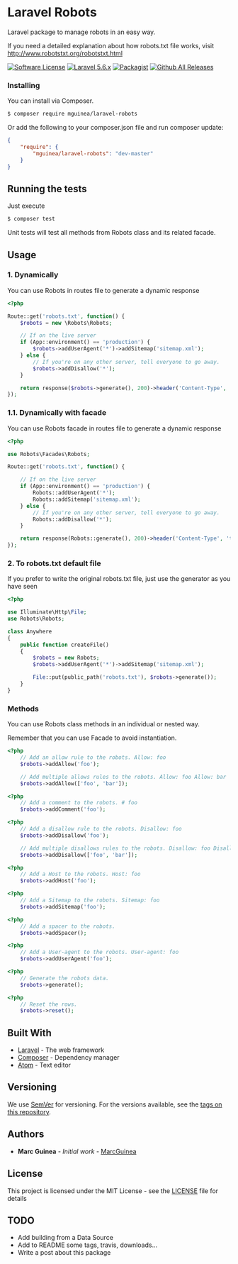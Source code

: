 # Laravel Robots

Laravel package to manage robots in an easy way.

If you need a detailed explanation about how robots.txt file works, visit http://www.robotstxt.org/robotstxt.html

[![Software License](https://img.shields.io/badge/license-MIT-brightgreen.svg)](LICENSE.md)
[![Laravel 5.6.x](https://img.shields.io/badge/Laravel-5.6.x-orange.svg)](http://laravel.com)
[![Packagist](https://img.shields.io/packagist/dt/mguinea/laravel-robots.svg)](https://packagist.org/packages/mguinea/laravel-robots)
[![Github All Releases](https://img.shields.io/github/downloads/mguinea/laravel-robots/total.svg)](https://packagist.org/packages/mguinea/laravel-robots)

### Installing

You can install via Composer.

```bash
$ composer require mguinea/laravel-robots
```

Or add the following to your composer.json file and run composer update:

```json
{
    "require": {
        "mguinea/laravel-robots": "dev-master"
    }
}
```

## Running the tests

Just execute

```bash
$ composer test
```

Unit tests will test all methods from Robots class and its related facade.

## Usage

### 1. Dynamically

You can use Robots in routes file to generate a dynamic response

```php
<?php

Route::get('robots.txt', function() {
    $robots = new \Robots\Robots;

    // If on the live server
    if (App::environment() == 'production') {
        $robots->addUserAgent('*')->addSitemap('sitemap.xml');
    } else {
        // If you're on any other server, tell everyone to go away.
        $robots->addDisallow('*');
    }

    return response($robots->generate(), 200)->header('Content-Type', 'text/plain');
});
```

### 1.1. Dynamically with facade

You can use Robots facade in routes file to generate a dynamic response

```php
<?php

use Robots\Facades\Robots;

Route::get('robots.txt', function() {

    // If on the live server
    if (App::environment() == 'production') {
        Robots::addUserAgent('*');
        Robots::addSitemap('sitemap.xml');
    } else {
        // If you're on any other server, tell everyone to go away.
        Robots::addDisallow('*');
    }

    return response(Robots::generate(), 200)->header('Content-Type', 'text/plain');
});
```

### 2. To robots.txt default file

If you prefer to write the original robots.txt file, just use the generator as you have seen

```php
<?php

use Illuminate\Http\File;
use Robots\Robots;

class Anywhere
{
    public function createFile()
    {
        $robots = new Robots;
        $robots->addUserAgent('*')->addSitemap('sitemap.xml');

        File::put(public_path('robots.txt'), $robots->generate());
    }
}

```

### Methods

You can use Robots class methods in an individual or nested way.

Remember that you can use Facade to avoid instantiation.

```php
<?php
    // Add an allow rule to the robots. Allow: foo
    $robots->addAllow('foo');

    // Add multiple allows rules to the robots. Allow: foo Allow: bar
    $robots->addAllow(['foo', 'bar']);
```

```php
<?php
    // Add a comment to the robots. # foo
    $robots->addComment('foo');
```

```php
<?php
    // Add a disallow rule to the robots. Disallow: foo
    $robots->addDisallow('foo');

    // Add multiple disallows rules to the robots. Disallow: foo Disallow: bar
    $robots->addDisallow(['foo', 'bar']);
```

```php
<?php
    // Add a Host to the robots. Host: foo
    $robots->addHost('foo');
```

```php
<?php
    // Add a Sitemap to the robots. Sitemap: foo
    $robots->addSitemap('foo');
```

```php
<?php
    // Add a spacer to the robots.
    $robots->addSpacer();
```

```php
<?php
    // Add a User-agent to the robots. User-agent: foo
    $robots->addUserAgent('foo');
```

```php
<?php
    // Generate the robots data.
    $robots->generate();
```

```php
<?php
    // Reset the rows.
    $robots->reset();
```

## Built With

* [Laravel](https://laravel.com/) - The web framework
* [Composer](https://getcomposer.org/) - Dependency manager
* [Atom](https://atom.io/) - Text editor

## Versioning

We use [SemVer](http://semver.org/) for versioning. For the versions available, see the [tags on this repository](https://github.com/mguinea/laravel-robots/tags).

## Authors

* **Marc Guinea** - *Initial work* - [MarcGuinea](http://www.marcguinea.com)

## License

This project is licensed under the MIT License - see the [LICENSE](LICENSE) file for details

## TODO
- Add building from a Data Source
- Add to README some tags, travis, downloads...
- Write a post about this package
